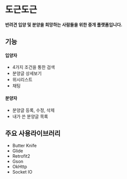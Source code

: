 도근도근
======

#### 반려견 입양 및 분양을 희망하는 사람들을 위한 중개 플랫폼입니다.

## 기능
#### 입양자
* 4가지 조건을 통한 검색
* 분양글 상세보기
* 위시리스트
* 채팅

#### 분양자
* 분양글 등록, 수정, 삭제
* 내가 쓴 분양글 목록

## 주요 사용라이브러리
* Butter Knife
* Glide
* Retrofit2
* Gson
* OkHttp
* Socket IO
